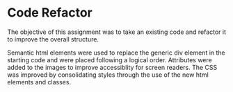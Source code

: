 
# Code Refactor

The objective of this assignment was to take an existing code and refactor it to improve the overall structure.

Semantic html elements were used to replace the generic div element in the starting code and were placed following a logical order. 
Attributes were added to the images to improve accessiblity for screen readers. The CSS was improved by consolidating styles through the use of the new html elements and classes.